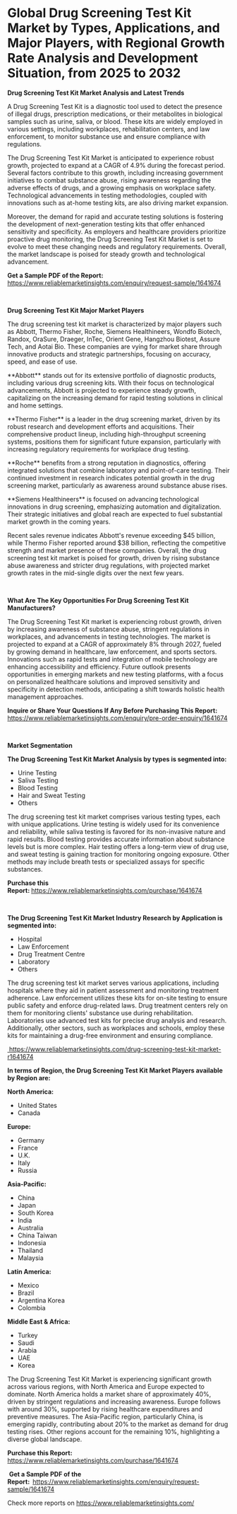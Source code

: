 <p><h1>Global Drug Screening Test Kit Market by Types, Applications, and Major Players, with Regional Growth Rate Analysis and Development Situation, from 2025 to 2032</h1></p><p><strong>Drug Screening Test Kit Market Analysis and Latest Trends</strong></p>
<p><p>A Drug Screening Test Kit is a diagnostic tool used to detect the presence of illegal drugs, prescription medications, or their metabolites in biological samples such as urine, saliva, or blood. These kits are widely employed in various settings, including workplaces, rehabilitation centers, and law enforcement, to monitor substance use and ensure compliance with regulations.</p><p>The Drug Screening Test Kit Market is anticipated to experience robust growth, projected to expand at a CAGR of 4.9% during the forecast period. Several factors contribute to this growth, including increasing government initiatives to combat substance abuse, rising awareness regarding the adverse effects of drugs, and a growing emphasis on workplace safety. Technological advancements in testing methodologies, coupled with innovations such as at-home testing kits, are also driving market expansion.</p><p>Moreover, the demand for rapid and accurate testing solutions is fostering the development of next-generation testing kits that offer enhanced sensitivity and specificity. As employers and healthcare providers prioritize proactive drug monitoring, the Drug Screening Test Kit Market is set to evolve to meet these changing needs and regulatory requirements. Overall, the market landscape is poised for steady growth and technological advancement.</p></p>
<p><strong>Get a Sample PDF of the Report:&nbsp;</strong> <a href="https://www.reliablemarketinsights.com/enquiry/request-sample/1641674?utm_campaign=2667&utm_medium=2&utm_source=Github&utm_content=ia&utm_term=04032025&utm_id=drug-screening-test-kit">https://www.reliablemarketinsights.com/enquiry/request-sample/1641674</a></p>
<p>&nbsp;</p>
<p><strong>Drug Screening Test Kit Major Market Players</strong></p>
<p><p>The drug screening test kit market is characterized by major players such as Abbott, Thermo Fisher, Roche, Siemens Healthineers, Wondfo Biotech, Randox, OraSure, Draeger, InTec, Orient Gene, Hangzhou Biotest, Assure Tech, and Aotai Bio. These companies are vying for market share through innovative products and strategic partnerships, focusing on accuracy, speed, and ease of use.</p><p>**Abbott** stands out for its extensive portfolio of diagnostic products, including various drug screening kits. With their focus on technological advancements, Abbott is projected to experience steady growth, capitalizing on the increasing demand for rapid testing solutions in clinical and home settings.</p><p>**Thermo Fisher** is a leader in the drug screening market, driven by its robust research and development efforts and acquisitions. Their comprehensive product lineup, including high-throughput screening systems, positions them for significant future expansion, particularly with increasing regulatory requirements for workplace drug testing.</p><p>**Roche** benefits from a strong reputation in diagnostics, offering integrated solutions that combine laboratory and point-of-care testing. Their continued investment in research indicates potential growth in the drug screening market, particularly as awareness around substance abuse rises.</p><p>**Siemens Healthineers** is focused on advancing technological innovations in drug screening, emphasizing automation and digitalization. Their strategic initiatives and global reach are expected to fuel substantial market growth in the coming years.</p><p>Recent sales revenue indicates Abbott's revenue exceeding $45 billion, while Thermo Fisher reported around $38 billion, reflecting the competitive strength and market presence of these companies. Overall, the drug screening test kit market is poised for growth, driven by rising substance abuse awareness and stricter drug regulations, with projected market growth rates in the mid-single digits over the next few years.</p></p>
<p>&nbsp;</p>
<p><strong>What Are The Key Opportunities For Drug Screening Test Kit Manufacturers?</strong></p>
<p><p>The Drug Screening Test Kit market is experiencing robust growth, driven by increasing awareness of substance abuse, stringent regulations in workplaces, and advancements in testing technologies. The market is projected to expand at a CAGR of approximately 8% through 2027, fueled by growing demand in healthcare, law enforcement, and sports sectors. Innovations such as rapid tests and integration of mobile technology are enhancing accessibility and efficiency. Future outlook presents opportunities in emerging markets and new testing platforms, with a focus on personalized healthcare solutions and improved sensitivity and specificity in detection methods, anticipating a shift towards holistic health management approaches.</p></p>
<p><strong>Inquire or Share Your Questions If Any Before Purchasing This Report:</strong> <a href="https://www.reliablemarketinsights.com/enquiry/pre-order-enquiry/1641674?utm_campaign=2667&utm_medium=2&utm_source=Github&utm_content=ia&utm_term=04032025&utm_id=drug-screening-test-kit">https://www.reliablemarketinsights.com/enquiry/pre-order-enquiry/1641674</a></p>
<p>&nbsp;</p>
<p><strong>Market Segmentation</strong></p>
<p><strong>The Drug Screening Test Kit Market Analysis by types is segmented into:</strong></p>
<p><ul><li>Urine Testing</li><li>Saliva Testing</li><li>Blood Testing</li><li>Hair and Sweat Testing</li><li>Others</li></ul></p>
<p><p>The drug screening test kit market comprises various testing types, each with unique applications. Urine testing is widely used for its convenience and reliability, while saliva testing is favored for its non-invasive nature and rapid results. Blood testing provides accurate information about substance levels but is more complex. Hair testing offers a long-term view of drug use, and sweat testing is gaining traction for monitoring ongoing exposure. Other methods may include breath tests or specialized assays for specific substances.</p></p>
<p><strong>Purchase this Report:&nbsp;</strong><a href="https://www.reliablemarketinsights.com/purchase/1641674?utm_campaign=2667&utm_medium=2&utm_source=Github&utm_content=ia&utm_term=04032025&utm_id=drug-screening-test-kit">https://www.reliablemarketinsights.com/purchase/1641674</a></p>
<p>&nbsp;</p>
<p><strong>The Drug Screening Test Kit Market Industry Research by Application is segmented into:</strong></p>
<p><ul><li>Hospital</li><li>Law Enforcement</li><li>Drug Treatment Centre</li><li>Laboratory</li><li>Others</li></ul></p>
<p><p>The drug screening test kit market serves various applications, including hospitals where they aid in patient assessment and monitoring treatment adherence. Law enforcement utilizes these kits for on-site testing to ensure public safety and enforce drug-related laws. Drug treatment centers rely on them for monitoring clients' substance use during rehabilitation. Laboratories use advanced test kits for precise drug analysis and research. Additionally, other sectors, such as workplaces and schools, employ these kits for maintaining a drug-free environment and ensuring compliance.</p></p>
<p><a href="https://www.reliablemarketinsights.com/drug-screening-test-kit-market-r1641674?utm_campaign=2667&utm_medium=2&utm_source=Github&utm_content=ia&utm_term=04032025&utm_id=drug-screening-test-kit">&nbsp;https://www.reliablemarketinsights.com/drug-screening-test-kit-market-r1641674</a></p>
<p><strong>In terms of Region, the Drug Screening Test Kit Market Players available by Region are:</strong></p>
<p>
    <p> <strong> North America: </strong>
        <ul>
            <li>United States</li>
            <li>Canada</li>
        </ul>
        </p> 
    <p> <strong> Europe: </strong>
        <ul>
            <li>Germany</li>
            <li>France</li>
            <li>U.K.</li>
            <li>Italy</li>
            <li>Russia</li>
        </ul>
        </p> 
    <p> <strong> Asia-Pacific: </strong>
        <ul>
            <li>China</li>
            <li>Japan</li>
            <li>South Korea</li>
            <li>India</li>
            <li>Australia</li>
            <li>China Taiwan</li>
            <li>Indonesia</li>
            <li>Thailand</li>
            <li>Malaysia</li>
        </ul>
        </p> 
    <p> <strong> Latin America: </strong>
        <ul>
            <li>Mexico</li>
            <li>Brazil</li>
            <li>Argentina Korea</li>
            <li>Colombia</li>
        </ul>
        </p> 
    <p> <strong> Middle East & Africa: </strong>
        <ul>
            <li>Turkey</li>
            <li>Saudi</li>
            <li>Arabia</li>
            <li>UAE</li>
            <li>Korea</li>
        </ul>
    </p>
    </p>
<p><p>The Drug Screening Test Kit Market is experiencing significant growth across various regions, with North America and Europe expected to dominate. North America holds a market share of approximately 40%, driven by stringent regulations and increasing awareness. Europe follows with around 30%, supported by rising healthcare expenditures and preventive measures. The Asia-Pacific region, particularly China, is emerging rapidly, contributing about 20% to the market as demand for drug testing rises. Other regions account for the remaining 10%, highlighting a diverse global landscape.</p></p>
<p><strong>Purchase this Report: </strong><a href="https://www.reliablemarketinsights.com/purchase/1641674?utm_campaign=2667&utm_medium=2&utm_source=Github&utm_content=ia&utm_term=04032025&utm_id=drug-screening-test-kit">https://www.reliablemarketinsights.com/purchase/1641674</a></p>
<p>&nbsp;<strong>Get a Sample PDF of the Report:&nbsp;&nbsp;</strong><a href="https://www.reliablemarketinsights.com/enquiry/request-sample/1641674?utm_campaign=2667&utm_medium=2&utm_source=Github&utm_content=ia&utm_term=04032025&utm_id=drug-screening-test-kit">https://www.reliablemarketinsights.com/enquiry/request-sample/1641674</a></p>
<p><strong></strong></p>
<p>Check more reports on <a href="https://www.reliablemarketinsights.com/?utm_campaign=2667&utm_medium=2&utm_source=Github&utm_content=ia&utm_term=04032025&utm_id=drug-screening-test-kit">https://www.reliablemarketinsights.com/</a></p>